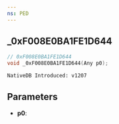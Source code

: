 ```yaml
---
ns: PED
---
```

## _0xF008E0BA1FE1D644

```c
// 0xF008E0BA1FE1D644
void _0xF008E0BA1FE1D644(Any p0);
```

```
NativeDB Introduced: v1207
```

## Parameters
* **p0**:

